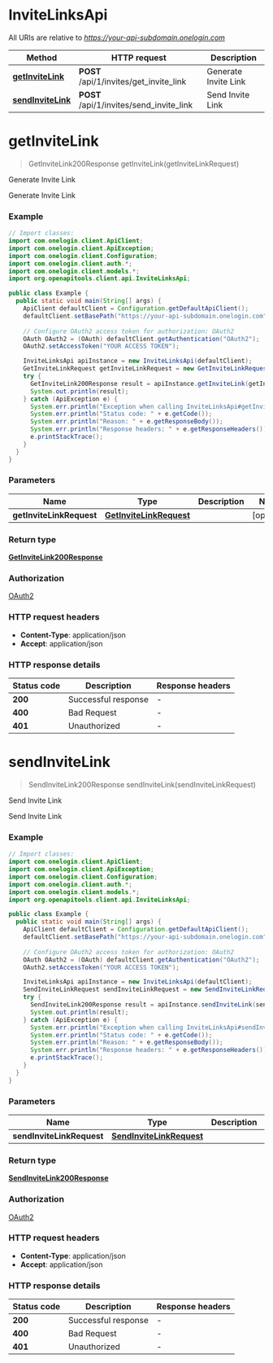 # InviteLinksApi

All URIs are relative to *https://your-api-subdomain.onelogin.com*

| Method | HTTP request | Description |
|------------- | ------------- | -------------|
| [**getInviteLink**](InviteLinksApi.md#getInviteLink) | **POST** /api/1/invites/get_invite_link | Generate Invite Link |
| [**sendInviteLink**](InviteLinksApi.md#sendInviteLink) | **POST** /api/1/invites/send_invite_link | Send  Invite Link |


<a name="getInviteLink"></a>
# **getInviteLink**
> GetInviteLink200Response getInviteLink(getInviteLinkRequest)

Generate Invite Link

Generate Invite Link

### Example
```java
// Import classes:
import com.onelogin.client.ApiClient;
import com.onelogin.client.ApiException;
import com.onelogin.client.Configuration;
import com.onelogin.client.auth.*;
import com.onelogin.client.models.*;
import org.openapitools.client.api.InviteLinksApi;

public class Example {
  public static void main(String[] args) {
    ApiClient defaultClient = Configuration.getDefaultApiClient();
    defaultClient.setBasePath("https://your-api-subdomain.onelogin.com");
    
    // Configure OAuth2 access token for authorization: OAuth2
    OAuth OAuth2 = (OAuth) defaultClient.getAuthentication("OAuth2");
    OAuth2.setAccessToken("YOUR ACCESS TOKEN");

    InviteLinksApi apiInstance = new InviteLinksApi(defaultClient);
    GetInviteLinkRequest getInviteLinkRequest = new GetInviteLinkRequest(); // GetInviteLinkRequest | 
    try {
      GetInviteLink200Response result = apiInstance.getInviteLink(getInviteLinkRequest);
      System.out.println(result);
    } catch (ApiException e) {
      System.err.println("Exception when calling InviteLinksApi#getInviteLink");
      System.err.println("Status code: " + e.getCode());
      System.err.println("Reason: " + e.getResponseBody());
      System.err.println("Response headers: " + e.getResponseHeaders());
      e.printStackTrace();
    }
  }
}
```

### Parameters

| Name | Type | Description  | Notes |
|------------- | ------------- | ------------- | -------------|
| **getInviteLinkRequest** | [**GetInviteLinkRequest**](GetInviteLinkRequest.md)|  | [optional] |

### Return type

[**GetInviteLink200Response**](GetInviteLink200Response.md)

### Authorization

[OAuth2](../README.md#OAuth2)

### HTTP request headers

 - **Content-Type**: application/json
 - **Accept**: application/json

### HTTP response details
| Status code | Description | Response headers |
|-------------|-------------|------------------|
| **200** | Successful response |  -  |
| **400** | Bad Request |  -  |
| **401** | Unauthorized |  -  |

<a name="sendInviteLink"></a>
# **sendInviteLink**
> SendInviteLink200Response sendInviteLink(sendInviteLinkRequest)

Send  Invite Link

Send Invite Link

### Example
```java
// Import classes:
import com.onelogin.client.ApiClient;
import com.onelogin.client.ApiException;
import com.onelogin.client.Configuration;
import com.onelogin.client.auth.*;
import com.onelogin.client.models.*;
import org.openapitools.client.api.InviteLinksApi;

public class Example {
  public static void main(String[] args) {
    ApiClient defaultClient = Configuration.getDefaultApiClient();
    defaultClient.setBasePath("https://your-api-subdomain.onelogin.com");
    
    // Configure OAuth2 access token for authorization: OAuth2
    OAuth OAuth2 = (OAuth) defaultClient.getAuthentication("OAuth2");
    OAuth2.setAccessToken("YOUR ACCESS TOKEN");

    InviteLinksApi apiInstance = new InviteLinksApi(defaultClient);
    SendInviteLinkRequest sendInviteLinkRequest = new SendInviteLinkRequest(); // SendInviteLinkRequest | 
    try {
      SendInviteLink200Response result = apiInstance.sendInviteLink(sendInviteLinkRequest);
      System.out.println(result);
    } catch (ApiException e) {
      System.err.println("Exception when calling InviteLinksApi#sendInviteLink");
      System.err.println("Status code: " + e.getCode());
      System.err.println("Reason: " + e.getResponseBody());
      System.err.println("Response headers: " + e.getResponseHeaders());
      e.printStackTrace();
    }
  }
}
```

### Parameters

| Name | Type | Description  | Notes |
|------------- | ------------- | ------------- | -------------|
| **sendInviteLinkRequest** | [**SendInviteLinkRequest**](SendInviteLinkRequest.md)|  | [optional] |

### Return type

[**SendInviteLink200Response**](SendInviteLink200Response.md)

### Authorization

[OAuth2](../README.md#OAuth2)

### HTTP request headers

 - **Content-Type**: application/json
 - **Accept**: application/json

### HTTP response details
| Status code | Description | Response headers |
|-------------|-------------|------------------|
| **200** | Successful response |  -  |
| **400** | Bad Request |  -  |
| **401** | Unauthorized |  -  |

